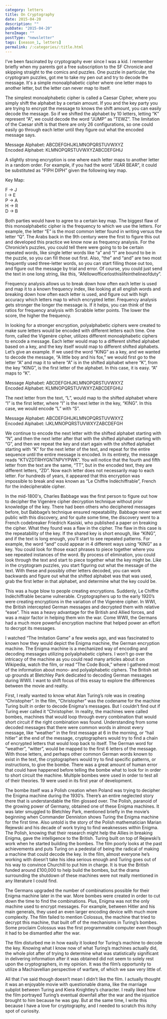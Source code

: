 ```yaml
---
category: letters
title: On Cryptography
date: 2015-04-20
description: ""
pubDate: "2015-04-20"
heroImage: ""
postType: "newsletter"
tags: [season_1, letters]
permalink: /:categories/:title.html
---
```




I’ve been fascinated by cryptography ever since I was a kid. I remember briefly when my parents got a free subscription to the SF Chronicle and skipping straight to the comics and puzzles. One puzzle in particular, the cryptogram puzzles, got me to take my pen out and try to decode the message. It's a simple monoalphabetic cipher where one letter maps to another letter, but the letter can never map to itself.

The simplest monoalphabetic cipher is called a Caesar Cipher, where you simply shift the alphabet by a certain amount. If you and the key party you are trying to encrypt the message to knows the shift amount, you can easily decode the message. So if we shifted the alphabet by 10 letters, letting “K” represent “A", we could decode the word “JUMP” as “TEWZ”. The limitation of the Caesar shift is that there are only 26 configurations, so one could easily go through each letter until they figure out what the encoded message says.

Message Alphabet:     ABCDEFGHIJKLMNOPQRSTUVWXYZ  
Encoded Alphabet:     KLMNOPQRSTUVWXYZABCDEFGHIJ

A slightly strong encryption is one where each letter maps to another letter in a random order. For example, if you had the word "JEAR BEAR", it could be substituted as "FIPH DIPH” given the following key map.

Key Map:

F -> J  
I -> E  
P -> A  
H -> R  
D -> B  

Both parties would have to agree to a certain key map. The biggest flaw of this monoalphabetic cipher is the frequency to which we use the letters. For example, the letter “E” is the most common letter found in writing versus the letter “Q”. The Arabs back in the 9th century were the first to figure this out and developed this practice we know now as frequency analysis. For the Chronicle’s puzzles, you could tell there were going to to be certain repeated words, like single letter words like “a” and “I” are bound to be in the puzzle, so you can fill those out first. Also, “the” and “and” are two most frequently used three-letter words, so you can start filling those out too, and figure out the message by trial and error. Of course, you could just send the text in one long string, like this, “Afellowofficerlosthislifeinthelineofduty”.

Frequency analysis allows us to break down how often each letter is used and map it to a known frequency index, like looking at all english words and breaking down how often each letter is used, and figure out with high accuracy which letters map to which encrypted letter. Frequency analysis gets stronger the longer the message is. If it helps, you can think of the ratios for frequency analysis with Scrabble letter points. The lower the score, the higher the frequency.

In looking for a stronger encryption, polyalphabetic ciphers were created to make sure letters would be encoded with different letters each time. One form, called the Vigenère cipher, utilizes different monoalphabetic ciphers to encode a message. Each letter would map to a different shifted alphabet based on a key, and the key itself would map to different shifted alphabets. Let’s give an example. If we used the word “KING” as a key, and we wanted to decode the message, “A little boy and his fox,” we would first go to the letter “A” and map it to where “A” is in the shifted alphabet where “K”, from the key “KING”, is the first letter of the alphabet. In this case, it is easy. “A” maps to “K”.

Message Alphabet:     ABCDEFGHIJKLMNOPQRSTUVWXYZ  
Encoded Alphabet:     KLMNOPQRSTUVWXYZABCDEFGHIJ

The next letter from the text, “L”, would map to the shifted alphabet where “I” is the first letter, where “I” is the next letter in the key, “KING". In this case, we would encode “L” with “S”.

Message Alphabet:     ABCDEFGHIJKLMNOPQRSTUVWXYZ  
Encoded Alphabet:     IJKLMNOPQRSTUVWXYZABCDEFGH

We continue to encode the next letter with the shifted alphabet starting with “N”, and then the next letter after that with the shifted alphabet starting with “G”, and then we repeat the key and start again with the shifted alphabet starting with “K” for the next letter of the text, and repeat for the entire sequence until the entire message is encoded. In its entirety, the message reads “KTVZDTRHYGNTNPVYPWK”. You will notice that the fourth and fifth letter from the text are the same, “TT”, but in the encoded text, they are different letters, “ZD”. Now each letter does not necessarily map to each letter. For hundreds of years, it appeared that this encryption was impossible to break and was known as “Le Chiffre Indèchiffrable”, French for the indecipherable cipher.

In the mid-1800's, Charles Babbage was the first person to figure out how to decipher the Vigenère cipher decryption technique without prior knowledge of the key. There had been others who deciphered messages before, but Babbage’s technique ensured repeatability. Babbage never went public with this discovery, and for quite some time, the discovery went to a French codebreaker Friedrich Kasiski, who published a paper on breaking the cipher. What they found was a flaw in the cipher. The flaw in this case is the repeatability of the key. If the shared key is short enough, like “KING”, and if the text is long enough, you’ll start to see repeated patterns. For example, the word “and” could appear in 4 different ways using “KING” as a key. You could look for those exact phrases to piece together where you see repeated instances of the word. By process of elimination, you could look through the text and start to piece together what the key might be. Like in the cryptogram puzzles, you start figuring out what the message of the text. With these and possibly other letters decoded, you can work backwards and figure out what the shifted alphabet was that was used, grab the first letter in that alphabet, and determine what the key could be.

This was a huge blow to people creating encryptions. Suddenly, Le Chiffre Indèchiffrable became vulnerable. Cryptographers up to the early 1920’s were creating encryptions in the variation of the Vigenère cipher. In WWI, the British intercepted German messages and decrypted them with relative “ease”. This was a heavy advantage for the British and Allied forces, and was a major factor in helping them win the war. Come WWII, the Germans had a much more powerful encryption machine that helped power an effort to decrypt its messages.

I watched “The Imitation Game” a few weeks ago, and was fascinated to known how they would depict the Enigma machine, the German encryption machine. The Enigma machine is a mechanized way of encoding and decoding messages utilizing polyalphabetic ciphers. I won’t go over the intricacy of the machine as you could read many articles about it on Wikipedia, watch the film, or read “The Code Book,” where I gathered most of the information about mono- and polyalphabetic ciphers.
The British set up grounds at Bletchley Park dedicated to decoding German messages during WWII. I want to shift focus of this essay to explore the differences between the movie and reality.

First, I really wanted to know what Alan Turing’s role was in creating “Christopher”. In the film, “Christopher” was the codename for the machine Turing built in order to decode Enigma's messages. But I couldn’t find out if Turing ever called it “Christopher. In reality, the machines were called bombes, machines that would loop through every combination that would short circuit if the right combination was found. Understanding from some decoded messages that there were common words in almost every message, like “weather” in the first message at 6 in the morning, or “hail hitler” at the end of the message, cryptographers would try to find a chain of encrypted letters that would loop back to itself. The German word for “weather”, “witter”, would be mapped to the first 6 letters of the message. With those letters, and perhaps other common German words known to exist in the text, the cryptographers would try to find specific patterns, or instructions, to give the bombe. There was a great amount of human error that could have happened before telling the bombe what to look for in order to short circuit the machine. Multiple bombes were used in order to test all of their theories. 19 were used in its first year of development.

The bombe itself was a Polish creation when Poland was trying to decipher the Enigma machine during the 1930’s. There’s an entire neglected story there that is understandable the film glossed over. The Polish, paranoid of the growing power of Germany, obtained one of these Enigma machines. It was later smuggled to Bletchley Park, mentioned briefly in the movie’s beginning when Commander Denniston shows Turing the Enigma machine for the first time. Also untold is the story of the Polish mathematician Marian Rejewski and his decade of work trying to find weaknesses within Enigma. The Polish, knowing that their research might help the Allies in breaking Enigma, gave the intelligence to the British. Turing built on top of Rejewski’s work when he started building the bombes. The film poorly looks at the past achievements and puts Turing on a pedestal of being the radical of making a machine that could decode the key. In the film, almost everyone he’s working with doesn’t take his idea serious enough and Turing goes out of his way to convince Churchill to put him in charge. It is true the British funded around £100,000 to help build the bombes, but the drama surrounding the shutdown of these machines were not really mentioned in any literature I could find.

The Germans upgraded the number of combinations possible for their Enigma machine later in the war. More bombes were created in order to cut down the time to find the combinations. Plus, Enigma was not the only machine used to encrypt messages. For example, between Hitler and his main generals, they used an even larger encoding device with much more complexity. The film failed to mention Colossus, the machine that tried to decrypt this machine, that built off of the mechanisms in Turing’s bombes. Some proclaim Colossus was the first programmable computer even though it had to be dismantled after the war.

The film disturbed me in how easily it looked for Turing’s machine to decode the key. Knowing what I know now of what Turing’s machines actually did, the whole plot after of trying to determine what was statistically significant in delivering information after it was obtained did not seem to solely rest upon the cryptographers, in my opinion. It was the film’s opportunity to utilize a Machiavellian perspective of warfare, of which we saw very little of.

All that I’ve said though doesn’t mean I didn’t like the film. I actually thought it was an enjoyable movie with questionable drama, like the marriage subplot between Turing and Kiera Knightley’s character. I really liked how the film portrayed Turing’s eventual downfall after the war and the injustice brought to him because he was gay. But at the same time, I write this because I have a love for cryptography, and I needed to scratch this itchy spot of curiosity.
